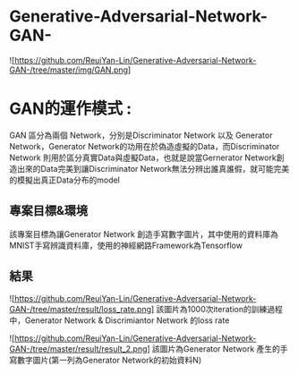 # Generative-Adversarial-Network-GAN-
![https://github.com/ReuiYan-Lin/Generative-Adversarial-Network-GAN-/tree/master/img/GAN.png]
# GAN的運作模式 :
  GAN 區分為兩個 Network，分別是Discriminator Network 以及 Generator Network，Generator Network的功用在於偽造虛擬的Data，而Discriminator Network 則用於區分真實Data與虛擬Data，也就是說當Gernerator Network創造出來的Data完美到讓Discriminator Network無法分辨出誰真誰假，就可能完美的模擬出真正Data分布的model 

## 專案目標&環境
  該專案目標為讓Generator Network 創造手寫數字圖片，其中使用的資料庫為MNIST手寫辨識資料庫，使用的神經網路Framework為Tensorflow

## 結果
![https://github.com/ReuiYan-Lin/Generative-Adversarial-Network-GAN-/tree/master/result/loss_rate.png]
  該圖片為1000次iteration的訓練過程中，Generator Network & Discrimiantor Network 的loss rate
  
![https://github.com/ReuiYan-Lin/Generative-Adversarial-Network-GAN-/tree/master/result/result_2.png] 
  該圖片為Generator Network 產生的手寫數字圖片(第一列為Generator Network的初始資料N)
  
